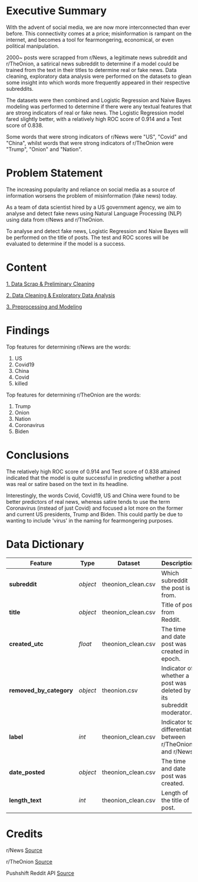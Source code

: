 # Executive Summary
With the advent of social media, we are now more interconnected than ever
before. This connectivity comes at a price; misinformation is rampant on the
internet, and becomes a tool for fearmongering, economical, or even political
manipulation.

2000~ posts were scrapped from r/News, a legitimate news subreddit and r/TheOnion, 
a satirical news subreddit to determine if a model could be trained from the text in 
their titles to determine real or fake news. Data cleaning, exploratory data 
analysis were performed on the datasets to glean some insight
into which words more frequently appeared in their respective subreddits.

The datasets were then combined and Logistic Regression and Naive Bayes modeling
was performed to determine if there were any textual features that are
strong indicators of real or fake news. The Logistic Regression model fared
slightly better, with a relatively high ROC score of 0.914 and a Test score of
0.838.

Some words that were strong indicators of r/News were "US", "Covid" and "China",
whilst words that were strong indicators of r/TheOnion were "Trump", "Onion" and
"Nation".

# Problem Statement
The increasing popularity and reliance on social media as a source of
information worsens the problem of misinformation (fake news) today.

As a team of data scientist hired by a US government agency, we aim to analyse
and detect fake news using Natural Language Processing (NLP) using data from
r/News and r/TheOnion.

To analyse and detect fake news, Logistic Regression and Naive Bayes will be
performed on the title of posts. The test and ROC scores will be evaluated to
determine if the model is a success.

# Content
[1. Data Scrap & Preliminary Cleaning](https://git.generalassemb.ly/ken-tan/Project-3/blob/master/codes/1.%20Project%203%20Data%20Scrap%20%26%20Preliminary%20Cleaning.ipynb)

[2. Data Cleaning & Exploratory Data Analysis](https://git.generalassemb.ly/ken-tan/Project-3/blob/master/codes/2.%20Project%203%20Data%20Cleaning%20%26%20Exploratory%20Data%20Analysis%20.ipynb)

[3. Preprocessing and Modeling](https://git.generalassemb.ly/ken-tan/Project-3/blob/master/codes/3.%20Project%203%20Preprocessing%20and%20Modeling.ipynb)

# Findings
Top features for determining r/News are the words:
1. US
2. Covid19
3. China
4. Covid
5. killed

Top features for determining r/TheOnion are the words:
1. Trump
2. Onion
3. Nation
4. Coronavirus
5. Biden

# Conclusions
The relatively high ROC score of 0.914 and Test score of 0.838 attained
indicated that the model is quite successful in predicting whether a post was
real or satire based on the text in its headline.

Interestingly, the words Covid, Covid19, US and China were found to be better predictors of real news, whereas satire tends to use the term 
Coronavirus (instead of just Covid) and focused a lot more on the former and current US presidents, Trump and Biden. 
This could partly be due to wanting to include 'virus' in the naming for fearmongering purposes.

# Data Dictionary
|Feature|Type|Dataset|Description|
|---|---|---|---|
|**subreddit**|*object*|theonion_clean.csv|Which subreddit the post is from.|
|**title**|*object*|theonion_clean.csv|Title of post from Reddit.|
|**created_utc**|*float*|theonion_clean.csv|The time and date post was created in epoch.|
|**removed_by_category**|*object*|theonion.csv|Indicator of whether a post was deleted by its subreddit moderator.|
|**label**|*int*|theonion_clean.csv|Indicator to differentiate between r/TheOnion and r/News.|
|**date_posted**|*object*|theonion_clean.csv|The time and date post was created.|
|**length_text**|*int*|theonion_clean.csv|Length of the title of post.|

# Credits
r/News [Source](https://www.reddit.com/r/news/)

r/TheOnion [Source](https://www.reddit.com/r/TheOnion/)

Pushshift Reddit API [Source](https://github.com/pushshift/api)
